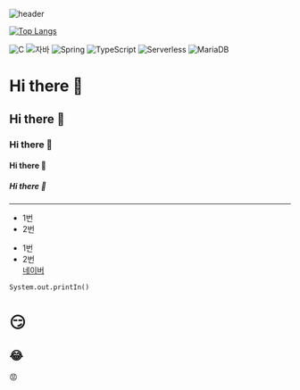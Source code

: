 ![header](https://capsule-render.vercel.app/api?type=wave&color=auto&height=300&section=header&text=Welcome&fontSize=90)

[![Top Langs](https://github-readme-stats.vercel.app/api/top-langs/?username=gayeon0723)](https://github.com/gayeon0723/github-readme-stats)

![C](https://img.shields.io/badge/-C-123456?style=flat-square&logo=C&logoColor=black)
![자바](https://img.shields.io/badge/-자바-007396?style=flat&logo=Java&logoColor=ffffff)
![Spring](https://img.shields.io/badge/-Spring-6DB33F?style=for-the-badge&logo=Spring&logoColor=white)
![TypeScript](https://img.shields.io/badge/-TypeScript-3178C6?style=flat-square&logo=TypeScript&logoColor=white)
![Serverless](https://img.shields.io/badge/-Serverless-FD5750?style=flat-square&logo=Serverless&logoColor=magenta)
![MariaDB](https://img.shields.io/badge/-MariaDB-1F305F?style=flat-square&logo=mariadb&logoColor=white)

# Hi there 👋
## Hi there 👋
### Hi there 👋
#### Hi there 👋
##### Hi there 👋
---
* 1번
* 2번
- 1번
- 2번 <br>
[네이버](https://www.naver.com) <br>

```
System.out.printIn()
```
# :smirk:
## :joy:
:rage:
